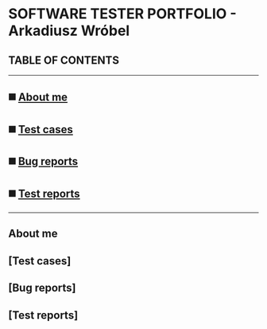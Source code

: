 # **SOFTWARE TESTER PORTFOLIO - Arkadiusz Wróbel**

## TABLE OF CONTENTS

-----
## ◼️ [About me](#about-me)
## ◼️ [Test cases](#test-cases)
## ◼️ [Bug reports](#bug-reports)
## ◼️ [Test reports](#test-reports)
-----


## About me

## [Test cases]

## [Bug reports]

## [Test reports]
